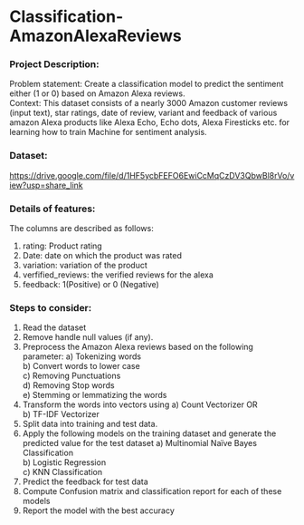 # Classification-AmazonAlexaReviews

### Project Description:
Problem statement: Create a classification model to predict the sentiment either (1 or 0) based on Amazon Alexa reviews.  
Context: This dataset consists of a nearly 3000 Amazon customer reviews (input text), star ratings, date of review, variant and feedback of 
various amazon Alexa products like Alexa Echo, Echo dots, Alexa Firesticks etc. for learning how to train Machine for sentiment analysis.

### Dataset:
https://drive.google.com/file/d/1HF5ycbFEFO6EwiCcMqCzDV3QbwBl8rVo/view?usp=share_link

### Details of features:
The columns are described as follows:
  1) rating: Product rating
  2) Date: date on which the product was rated
  3) variation: variation of the product
  4) verfified_reviews: the verified reviews for the alexa
  5) feedback: 1(Positive) or 0 (Negative)

### Steps to consider:
  1) Read the dataset
  2) Remove handle null values (if any).
  3) Preprocess the Amazon Alexa reviews based on the following parameter:
    a) Tokenizing words  
    b) Convert words to lower case  
    c) Removing Punctuations  
    d) Removing Stop words  
    e) Stemming or lemmatizing the words  
  4) Transform the words into vectors using
    a) Count Vectorizer OR  
    b) TF-IDF Vectorizer  
  5) Split data into training and test data.
  6) Apply the following models on the training dataset and generate the predicted value for the test dataset
    a) Multinomial Naïve Bayes Classification  
    b) Logistic Regression  
    c) KNN Classification  
  7) Predict the feedback for test data
  8) Compute Confusion matrix and classification report for each of these models
  9) Report the model with the best accuracy
